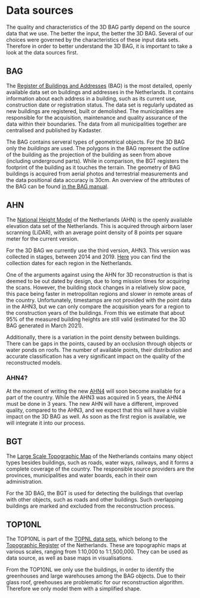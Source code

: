 # Data sources

The quality and characteristics of the 3D BAG partly depend on the source data that we use. The better the input, the better the 3D BAG. Several of our choices were governed by the characteristics of these input data sets. Therefore in order to better understand the 3D BAG, it is important to take a look at the data sources first.

## BAG

The [Register of Buildings and Addresses](https://www.kadaster.nl/zakelijk/registraties/basisregistraties/bag) (BAG) is the most detailed, openly available data set on buildings and addresses in the Netherlands. It contains information about each address in a building, such as its current use, construction date or registration status. The data set is regularly updated as new buildings are registered, built or demolished. The municipalities are responsible for the acquisition, maintenance and quality assurance of the data within their boundaries. The data from all municipalities together are centralised and published by Kadaster.

The BAG contains serveral types of geometrical objects. For the 3D BAG only the *buildings* are used. The polygons in the BAG represent the outline of the building as the projection of the building as seen from above (including underground parts). While in comparison, the BGT registers the footprint of the building as it touches the terrain. The geometry of BAG buildings is acquired from aerial photos and terrestrial measurements and the data positional data accuracy is 30cm. An overview of the attributes of the BAG can be found [in the BAG manual](https://imbag.github.io/praktijkhandleiding/attributen). 

## AHN

The [National Height Model](https://www.ahn.nl) of the Netherlands (AHN) is the openly available elevation data set of the Netherlands. This is acquired through airborn laser scranning (LiDAR), with an average point density of 8 points per square meter for the current version.

For the 3D BAG we currently use the third version, AHN3. This version was collected in stages, between 2014 and 2019. [Here](https://www.ahn.nl/historie) you can find the collection dates for each region in the Netherlands.

One of the arguments against using the AHN for 3D reconstruction is that is deemed to be out dated by design, due to long mission times for acquiring the scans. However, the building stock changes in a relatively slow pace, this pace being faster in metropolitan regions and slower in remote areas of the country. Unfortunately, timestamps are not provided with the point data in the AHN3, but we can only compare the acquisition years for a region to the construction years of the buildings. From this we estimate that about 95% of the measured building heights are still valid (estimated for the 3D BAG generated in March 2021).

Additionally, there is a variation in the point density between buildings. There can be gaps in the points, caused by an occlusion through objects or water ponds on roofs. The number of available points, their distribution and accurate classification has a very significant impact on the quality of the reconstructed models.

### AHN4?

At the moment of writing the new [AHN4](https://www.ahn.nl/ahn-4) will soon become available for a part of the country. While the AHN3 was acquired in 5 years, the AHN4 must be done in 3 years. The new AHN will have a different, improved quality, compared to the AHN3, and we expect that this will have a visible impact on the 3D BAG as well. As soon as the first region is available, we will integrate it into our process.

## BGT

The [Large Scale Topographic Map](https://www.kadaster.nl/zakelijk/registraties/basisregistraties/bgt) of the Netherlands contains many object types besides buildings, such as roads, water ways, railways, and it forms a complete coverage of the country. The responsible source providers are the provinces, municipalities and water boards, each in their own administration.

For the 3D BAG, the BGT is used for detecting the buildings that overlap with other objects, such as roads and other buildings. Such overlapping buildings are marked and excluded from the reconstruction process.

## TOP10NL

The TOP10NL is part of the [TOPNL data sets](https://www.kadaster.nl/zakelijk/producten/geo-informatie/topnl), which belong to the [Topographic Register](https://www.kadaster.nl/zakelijk/registraties/basisregistraties/brt) of the Netherlands. These are topographic maps at various scales, ranging from 1:10,000 to 1:1,500,000. They can be used as data source, as well as base maps in visualisations.

From the TOP10NL we only use the buildings, in order to identify the greenhouses and large warehouses among the BAG objects. Due to their glass roof, greehouses are problematic for our reconstruction algorithm. Therefore we only model them with a simplified shape.
